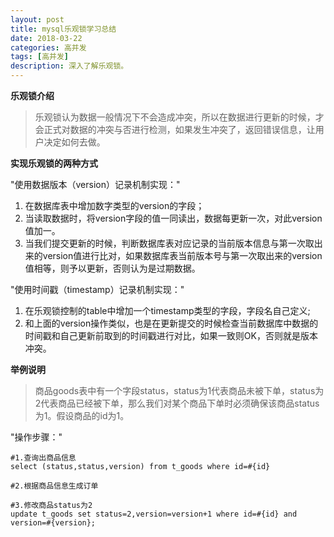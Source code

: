 ```yaml
---
layout: post
title: mysql乐观锁学习总结
date: 2018-03-22
categories: 高并发
tags: [高并发]
description: 深入了解乐观锁。
---
```


**乐观锁介绍**
> 乐观锁认为数据一般情况下不会造成冲突，所以在数据进行更新的时候，才会正式对数据的冲突与否进行检测，如果发生冲突了，返回错误信息，让用户决定如何去做。

**实现乐观锁的两种方式**

"使用数据版本（version）记录机制实现："
1. 在数据库表中增加数字类型的version的字段；
2. 当读取数据时，将version字段的值一同读出，数据每更新一次，对此version值加一。
3. 当我们提交更新的时候，判断数据库表对应记录的当前版本信息与第一次取出来的version值进行比对，如果数据库表当前版本号与第一次取出来的version值相等，则予以更新，否则认为是过期数据。

"使用时间戳（timestamp）记录机制实现："
1. 在乐观锁控制的table中增加一个timestamp类型的字段，字段名自己定义;
2. 和上面的version操作类似，也是在更新提交的时候检查当前数据库中数据的时间戳和自己更新前取到的时间戳进行对比，如果一致则OK，否则就是版本冲突。

**举例说明**
> 商品goods表中有一个字段status，status为1代表商品未被下单，status为2代表商品已经被下单，那么我们对某个商品下单时必须确保该商品status为1。假设商品的id为1。

"操作步骤："
```$xslt
#1.查询出商品信息
select (status,status,version) from t_goods where id=#{id}

#2.根据商品信息生成订单

#3.修改商品status为2
update t_goods set status=2,version=version+1 where id=#{id} and version=#{version};
```

